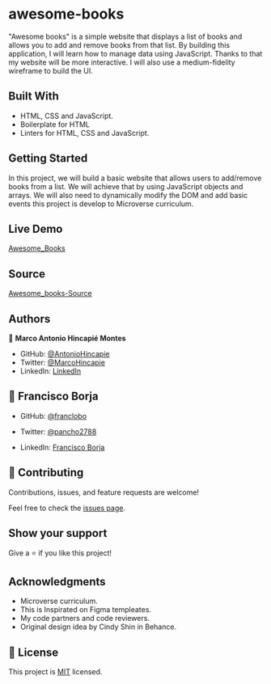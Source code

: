 # awesome-books

"Awesome books" is a simple website that displays a list of books and allows you to add and remove books from that list. By building this application, I will learn how to manage data using JavaScript. Thanks to that my website will be more interactive. I will also use a medium-fidelity wireframe to build the UI.

## Built With

- HTML, CSS and JavaScript.
- Boilerplate for HTML
- Linters for HTML, CSS and JavaScript.

## Getting Started

In this project, we will build a basic website that allows users to add/remove books from a list. We will achieve that by using JavaScript objects and arrays. We will also need to dynamically modify the DOM and add basic events this project is develop to Microverse curriculum.

## Live Demo

[Awesome_Books](https://antoniohincapie.github.io/awesome-books/)

## Source

[Awesome_books-Source](https://github.com/AntonioHincapie/awesome-books)

## Authors

👤 **Marco Antonio Hincapié Montes**

- GitHub: [@AntonioHincapie](https://github.com/AntonioHincapie)
- Twitter: [@MarcoHincapie](https://twitter.com/MarcoHincapie)
- LinkedIn: [LinkedIn](https://www.linkedin.com/in/marco-hincapi%C3%A9-7a76751a3/)

## 👤 Francisco Borja

- GitHub: [@franclobo](https://github.com/franclobo)

- Twitter: [@pancho2788](https://twitter.com/Pancho2788)

- LinkedIn: [Francisco Borja](https://www.linkedin.com/in/francisco-borja-lobato/)

## 🤝 Contributing

Contributions, issues, and feature requests are welcome!

Feel free to check the [issues page](../../issues/).

## Show your support

Give a ⭐️ if you like this project!

## Acknowledgments

- Microverse curriculum.
- This is Inspirated on Figma templeates.
- My code partners and code reviewers.
- Original design idea by Cindy Shin in Behance.

## 📝 License

This project is [MIT](./MIT.md) licensed.
